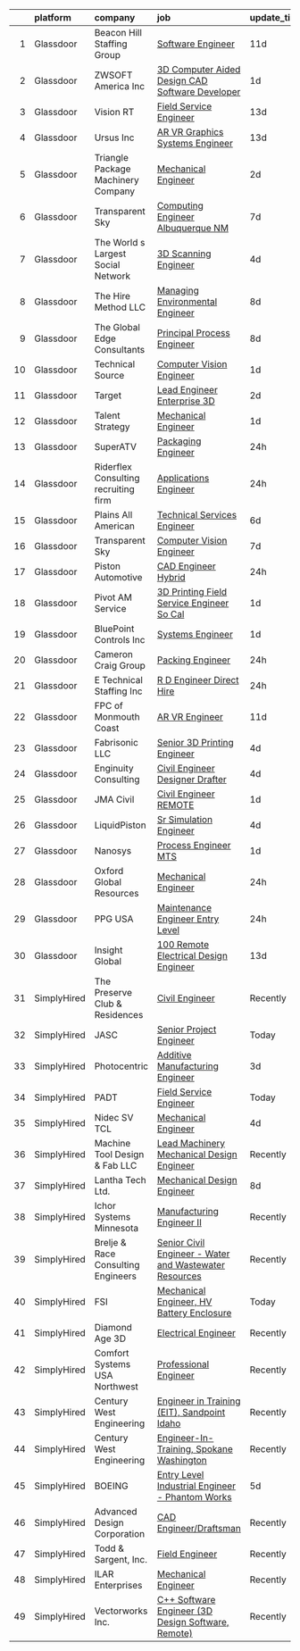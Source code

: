 

|    | platform    | company                               | job                                                                                                                                                                                                                                                                                                                                                                                                                                                                                                                                                                                                                                                                                                                                                                                                                                                                                                                                                                                                                                                                                                                                                                                                                                                                                                                                                                                                      | update_time   | location             |
|---:|:------------|:--------------------------------------|:---------------------------------------------------------------------------------------------------------------------------------------------------------------------------------------------------------------------------------------------------------------------------------------------------------------------------------------------------------------------------------------------------------------------------------------------------------------------------------------------------------------------------------------------------------------------------------------------------------------------------------------------------------------------------------------------------------------------------------------------------------------------------------------------------------------------------------------------------------------------------------------------------------------------------------------------------------------------------------------------------------------------------------------------------------------------------------------------------------------------------------------------------------------------------------------------------------------------------------------------------------------------------------------------------------------------------------------------------------------------------------------------------------|:--------------|:---------------------|
|  1 | Glassdoor   | Beacon Hill Staffing Group            | [Software Engineer](https://www.glassdoor.com/partner/jobListing.htm?pos=129&ao=1110586&s=58&guid=000001823e75560db8029350f01165be&src=GD_JOB_AD&t=SR&vt=w&ea=1&cs=1_9c25f091&cb=1658905253815&jobListingId=1008008936162&cpc=FB7E4A1762AE5BEC&jrtk=3-0-1g8v7alhskbks801-1g8v7ali9i6i2800-f0124955d19a41e1--6NYlbfkN0AEoGMyuqqa4fuJ8ioA0yHILhRJp52EdX7fBgN-aGi6iM2GDh1lJ9NOUQwg-HKPdM_n6ohZcjPO6ffBg4IAS1C13nZoEj4LkNIcYyw9Zmswz-EGQ5LZ0Gv1mV2y3l_vhGaXVJN2K2SfmB4E-r2emFofyMSM3d9B9-w1CvDIKPhDZJgLGhCOEWkAPiow8Jd2CqJuNzq-EPMNcBH9_3fZQAU14I3LTI0exNOll1KfXiLnYlGvaQ9MaRQ6oUj1wacHK6yWfW6v5VTnvZzWUlNVTdE3vaGgBY6f-VwyV8bGEII6yRW_MjZLtg_pyoWTyRTj_F_kFFRxFPkkHEJXldNuP6Gr3Dj_KSKI1nmf21RMilaHwhgQ9GzdCHO55GnrjpOJcPTX6N_70uMS9z5teBvz5i1DvhBTPWtM94nCuAVUSl_gTHZA3gZWZ8K3CDIYcFN4gZYMsjLIRAI4MljYlJtML_MEJOiqSPVwSmm5BcHe6J_ABkiNW2QDpec4VCWHOwpCzIKqcYar5TZJ9iv6Xr_K5B-Hc-UGwsqrK7fYh1mhY8CEzA%3D%3D)                                                                                                                                                                                                                                                                                                                                                                                                                                                                                                 | 11d           | Remote               |
|  2 | Glassdoor   | ZWSOFT America Inc                    | [3D Computer Aided Design  CAD  Software Developer](https://www.glassdoor.com/partner/jobListing.htm?pos=105&ao=1110586&s=58&guid=000001823e75560db8029350f01165be&src=GD_JOB_AD&t=SR&vt=w&ea=1&cs=1_88bbef22&cb=1658905253812&jobListingId=1008028413603&cpc=AB6E7ED505984E67&jrtk=3-0-1g8v7alhskbks801-1g8v7ali9i6i2800-7cfc9b44e995e1c8--6NYlbfkN0Al--CnnRAAemIt_jfh57jxz0oZUFSmuvBQtr16jS88RRLe8Ac7oVcsiyg-vicHt85WlGgMjQ3jT_JXQEFEJM2J6WbHKirNqK3Z481xKc2l-WsEBEiFHTKZzwi3TM2D5oDtmy1YCJtTLM5VPw8FD8ycXz93Nw6WVEOhwseukaqVqFM4pURWTwlnC0FcXcD6Ew8AJxKzYs3rw5E5sc0_nxo5Oub6Qfl1HDpSjymnt96RSWgJ_g869GfWBkCrKDPax6W4F27zsHxR8QVlyNc00QzIf1hMnUtqK5hcOi2ZM6KTJXlxjkhws8GQMENW6AmCVsBH66K6Euqt45iXRH7QgwcqcBEtcauq41lwXBdgstwu-Hb28W-JjJtiXDVXIYIndTe3oCZ0wcYgBEQaRw7xEnd7ikTbQAuT9nufZBnNyA_oLwyjPc5OnuW-Oh_9X2dA1M9yZAj_J4jw1NCthsT8e7ZoRgxZ6NGuwSgLrAta5c_VHyYlaKzyhLeDZgF01LEyS0mpERMjfg9UQx2hQap1vWJZEMOe20hwAvbpEsbY1O7gHg%3D%3D)                                                                                                                                                                                                                                                                                                                                                                                                                                                                 | 1d            | Melbourne, FL        |
|  3 | Glassdoor   | Vision RT                             | [Field Service Engineer](https://www.glassdoor.com/partner/jobListing.htm?pos=102&ao=1110586&s=58&guid=000001823e75560db8029350f01165be&src=GD_JOB_AD&t=SR&vt=w&cs=1_87ccf3c7&cb=1658905253811&jobListingId=1008003746930&cpc=B88C2F2AB74A8C5E&jrtk=3-0-1g8v7alhskbks801-1g8v7ali9i6i2800-c8beaa7e1de702bd--6NYlbfkN0CP0M_DCDo1e4zyVYbyVpCKmP6tRV2PgDXgcKBlMbG8p3lX-Z70WK0ZRNLfkRwoOa_eFBm2iDC7Qj5IDgtqx92cjmriNZ7UmJyWrPy6hT4oCy08NZlCr7Cu9eLJIFHpxCpBPLJFIMj93vZLYQAcOz2UKGUMY1XzvGt9oq_MZG7ZGm84zbyaqmwhN2ZoySpa4q7oyzlAze4-x6IzOnYcu1ECrQ9aNDXM5G6CiURklOsyKpT9oTkk-KdlQO2O_TvcVyZnfRaVXCoWoIFA7aFhb2kPeg0YQHwQoMJ1v3mnFvWEWiAuJqXg2K__o1RdId4r0f57JVIMMtTddpTB_2w0PvD1vXld42JmIfbkUbFFDbz4uXri4OibpzsIOaOSKZq23rkPbo1BCxC7e8-98oAP4wuRtZZY5d2azav_GJt18uUs7RPEZ50IjJZH162csqnM71TnTvCokR-2GQKV1XNDcrnppy1h3KJxqM1NGXR3ptO60dxq2baP98TmD76alQLNEw5p4WX824PXFrkLgx7EjBWNc3CvLae7PEyXyLKAyYBDqjWjg4Hi4Nn1C9dvD2Irmh4L3ylhxQeQ1JnkukO0WY6CpWomop26Hs4IRoR5tzIxgyHcV48tEGm7u4roloJNiDOtL6QMbhq924aFwSoFyJJk-QbXdTHzb6Bc2zAAGGLhpVFEmhBjnRXKLr_6sEZ7hXlOkYRGJP0IZ-1_4h9L_3NCQrQ3RweoInOaAEi-OFML1NvUwqQx6Ymvd5vN0Ec1-KYMNwLsGMnRqc-lU--nAT-Yoxn_ft7tOdI9sy9CSBJj2hoIHaM0cNTHzKI-Iam9I708eHAUQB7oDg%3D%3D)                                                                                                                                                                                                 | 13d           | Nashville, TN        |
|  4 | Glassdoor   | Ursus  Inc                            | [AR VR Graphics Systems Engineer](https://www.glassdoor.com/partner/jobListing.htm?pos=126&ao=1110586&s=58&guid=000001823e75560db8029350f01165be&src=GD_JOB_AD&t=SR&vt=w&ea=1&cs=1_885353b2&cb=1658905253815&jobListingId=1008003139377&cpc=75B6770C194DCF89&jrtk=3-0-1g8v7alhskbks801-1g8v7ali9i6i2800-f35dba65f3d4a830--6NYlbfkN0CT8vBT9H5mqECx2dfLV_FONLPDKpIRssxVwtj05Tmm4rA5I0VNOPdM1oYsK66ov5paF4rUg9LuezVT3e4m989lwNXODc8CX5_T0s4q3OtyroXLfXYQ7lDMPtZvDMVMzg0SLfdSWpKERq4VDlsconSthmn462K_jf2LUv4LbEpTD3lHPGmnyL4gA81iU_CoZwnUnRidbDeVYqhthNqBXdm8HkIUf2JcSsOlYdm6XfYlUbDe8dyGrusC5DrcuDI9Y-MdZau2isfj23CmzXXyznMNmKGNghOhFX2ERnjJi6ZFowC44VBjo77EDO4bs9_UmkoiHMPBI13ggDhceIB3zqp7YSUa9Fx1DvUUz_VcsntOTbVeh8UfCpT94s2K5gAIbGIzd_4ld5IF7azwFo06A6tKZGCA2f5yKGzCc3E9efqcLCwHLQqcGRRI_IK2XlogEP3z046RVT18bA9PfVriMMUkJe8iI9ECfQ9_4RlirIIuKBv1spm_bCOfAx3vMCZVaIINQkheltyu4QlrmkAl6EuQZIvFxO-dSfIKtp82-XuKlo7EUrjQxfaDqICCswUk4siRyWgo44ZVK_Zxj9y37ORZRH94K8uFiDgNdp1zadl2iP46eev0TJ9siLZiT83DLs-baZu9ckZWCpo4_3szkXVKjnR3RzLDQs_VyK7ZNRu8nYKfyy_dFJUlTkCoFviYxZHOQ1fb_thrJE0nIKU1OD0I-Aq9uWjVRasxPlUOFMor-MiUMCwb63wskOYkPxjK4srWiMmJD2vp4fL1HhEiCfcJjnR8A3Mp_Ano_oxsTLzsNMQesvjhhwbMaqQenGGwMVMMDrP4vHFmPrfXIdCQ632fvaWmU6JJJnwNlkEKeEyAn18ryeD6rIiBzff0B5yjHt6cVr9iWE8WJeOh2blctwn0vCyRQppP-PJbBpjyoEpPx-k9mcICnIEQIMxhE1f81JJVY8KARH8V7YyVQ40F3gsOnTRNDUAP8JSSfWafiRXj84TwLGCg70w-vDuTmSMY5t0%3D) | 13d           | Burlingame, CA       |
|  5 | Glassdoor   | Triangle Package Machinery Company    | [Mechanical Engineer](https://www.glassdoor.com/partner/jobListing.htm?pos=117&ao=1110586&s=58&guid=000001823e75560db8029350f01165be&src=GD_JOB_AD&t=SR&vt=w&ea=1&cs=1_deec025f&cb=1658905253814&jobListingId=1008025985666&cpc=3E251C7E648E8D76&jrtk=3-0-1g8v7alhskbks801-1g8v7ali9i6i2800-d81121092e559bb4--6NYlbfkN0CB1tmP7rfbaHtYFmPjg1Xv8BJr6DUbyz0HQmM4H563AlwRaaZ8jklwcdjNU6Zmnj5_O3AWYNoXIEA0-fOkT1R4M-lm-QGnoj8vC1uwENjjTtgcRsf1xn3Dj9sa1g6v3B6KO9xLM4qEsSorgBcdCBpSiW4yBRnuCYECHzkg6AS9ucUeheRRPbBacy8edJwCWXEg4qXrm7v-jvj4rCFQvwpd0qMEKJogJdtd0kwC6uO5dQGvCF049jyjuIUjLhD2dCQD_2jmVmB9u3wHtntB4s7Kk84Ti1qD4LpygKDIHZM2dRAufFmNtrz1RTdAzJZTgApCXaVKnLoc8-qTA5RvTuOzkApEY8iofRW0SUkyixKX-D0GbF7KH73_ixnmIhlHJt5IePXoruJjkByQEzfKHyf-rCGv4OkiN9y1lvXu01YJxUpAi_xascY7WlhGyvoBm2FqmCO8jWVzw6uPwNSvRvtT5skzPuEsKMcsnR-XfSUcHpG5u6ykQzxaVKEMyinoBNc%3D)                                                                                                                                                                                                                                                                                                                                                                                                                                                                                                                                             | 2d            | Chicago, IL          |
|  6 | Glassdoor   | Transparent Sky                       | [Computing Engineer   Albuquerque NM](https://www.glassdoor.com/partner/jobListing.htm?pos=101&ao=1110586&s=58&guid=000001823e75560db8029350f01165be&src=GD_JOB_AD&t=SR&vt=w&ea=1&cs=1_4d80f9e4&cb=1658905253812&jobListingId=1008015048303&cpc=8F9490FB7D27FD22&jrtk=3-0-1g8v7alhskbks801-1g8v7ali9i6i2800-527aba170354194c--6NYlbfkN0DAwgduWqBP7ymGN-lTADpinz2i-23XbRAyg5ywqS-MDfYRIU0B2snN7-Gbrq2bbKXPeYscNOediQJxIrrKsXyAK3kLd2jdt048bQALXiUXUwImFaBM-DOdcO2xYP0TOisoCu3LDOSAtQNZ5w5kvI3sz-Z9DQQPLSSPILCKKYzp7Z8IR37CeATlxZZRWqxxRs9vSHMkesxK2SDdqGeQX8oThVehLJZ2hIwmZLPcx4rT6m_Ig9h-xY1IrSiGzG08U3FW1uIN5vRQ7K92Loa3Ob-Isza54i89wOwZHa-p-YGqgrRXeyCAHnl6EAqRkcTIT76dLNHPmEhqPME5Xn4GMufwneTLv_JiyU6g9LMXCrz0lFbnx1VmT7-nggASYr_EVxOYdP_xHeVG_S2cyW949sLrtlAjG40hNNdScKAQJuULAhEcu3JEsojJaOT8Jbs33UiZq8L1_jby5cBHu6Yw_QXTnMM7Zoplz5zxOaGyAG_QfjISk70x7WI6ed1sbX8ssal5BgInr-GDiPNQIVOJiLGp)                                                                                                                                                                                                                                                                                                                                                                                                                                                                                                           | 7d            | Albuquerque, NM      |
|  7 | Glassdoor   | The World s Largest Social Network    | [3D Scanning Engineer](https://www.glassdoor.com/partner/jobListing.htm?pos=106&ao=1110586&s=58&guid=000001823e75560db8029350f01165be&src=GD_JOB_AD&t=SR&vt=w&ea=1&cs=1_d1e86e5d&cb=1658905253812&jobListingId=1008023065822&cpc=2F9DD8B511C89582&jrtk=3-0-1g8v7alhskbks801-1g8v7ali9i6i2800-6cc435a87c3c0daa--6NYlbfkN0DSgjPPcnEdvoK3uuxfISLALE6pB1FR7YSHOr_tSg5_QCn410VK5Ds4bQGcKtrI54-q8qVHujwhabOBMEwColblpMh60w1VfBCAce9Kr7eBQmkpmn9ksFk8463gmd_nmXw6lC45-sRD_aQlpglFWkf6yPchBxtg6qW3R5odXHDvquYim2hDaLn7wH4loa5jvp6F02NBK-Y6dCTlV47XG8tkOUAfk32biJFmost5LCgN9tgK6Ko00Awq6vTjv_t4-D7hbNjPkCNoAi9ccqKGE9rnJumXQ9Q01YWMEo9beYwSXPtFL2qeX3KiCfvq9zGN5Ia1-ywJ6L2rN-04z9CA_4Xw6jti9eiakWBz7nxzkI2C_O_P-XclPm-l73iu0zAzM7QtO2PZll2gSZNVWNJdevGdaLLPpLm5rxkA_xAH_OgXDqjS3N7lAVxqqdnf3BeGnNr13WfPD3y4Xzn4hrUp5hPOAbDZO5CgrVSBtLY869PknYSQpbyLtmlAKF9E-NyqY5aebcwk77jQmUzD09D-Bw0Bc0qzAtVjQgriOzTCFwJOzbUq7AqvJfHPdhL5Zu5TfePPRqQq7UTx4ckY17D50oCL)                                                                                                                                                                                                                                                                                                                                                                                                                                                          | 4d            | Redmond, WA          |
|  8 | Glassdoor   | The Hire Method LLC                   | [Managing Environmental Engineer](https://www.glassdoor.com/partner/jobListing.htm?pos=115&ao=1110586&s=58&guid=000001823e75560db8029350f01165be&src=GD_JOB_AD&t=SR&vt=w&ea=1&cs=1_79f018bc&cb=1658905253814&jobListingId=1008012522413&cpc=1120CD366D53BFD9&jrtk=3-0-1g8v7alhskbks801-1g8v7ali9i6i2800-a93b5832c757375a--6NYlbfkN0Bddd_SqS5Pg5Qri5qXSFfr3zCqOgyPY2y-MsCyK8bGp0KpQPgEHn7MGp3gGWTw_MIPKM2sfng8bNU4Rc7qJokWGY7P0kDrbq-z1Y_IuFob4ktbdy6nrabKygUPaVBW_xM4xWICyV_rpzk2c9TK09Xc2H28A0H0TfOmX30UuPqmcEDNcXavP-ZuvEqhL25iBOXUPOtY_v21kCKLuR76dBTR-KugVhJEhWMh-jfcuwA0gxOvlzKrK1AG4ZVseNk_cUc3R6U4Xnd8PIQ5acjiQ9KbxQKDmJbXngAjtGaUdyD0Xkp8MThLDNXYNdK3XBvTNnwM4my61cEWBxfAU-Gbgj_kFEoDN_zIHDcHBUXCLNEvGezDEgg8l8OViXa9B4sUYrM2qo_uzoRXNiZi7Ck-jSpTJC7RJYsyLj8eSz_x0XVVPjjl2XCOAGPtbwX4u4V7KNXGdgOwRtj9oWWIMrEpDwjUwAzkyh_5YN-XYiwYv23xLIDl20PQlxu-IDUucCVn-p9KUR6B8HBbcJL0VsQULg_6)                                                                                                                                                                                                                                                                                                                                                                                                                                                                                                               | 8d            | Remote               |
|  9 | Glassdoor   | The Global Edge Consultants           | [Principal Process Engineer](https://www.glassdoor.com/partner/jobListing.htm?pos=121&ao=1110586&s=58&guid=000001823e75560db8029350f01165be&src=GD_JOB_AD&t=SR&vt=w&ea=1&cs=1_12d2d56d&cb=1658905253815&jobListingId=1008013554561&cpc=C4A69CCDBB3B9599&jrtk=3-0-1g8v7alhskbks801-1g8v7ali9i6i2800-d3e35a277d651b10--6NYlbfkN0A4Pd9G7Psxse2LYHgJRkYguHzML5L6KVZLzJM3sNXICnMc3eh3dt3QEYOmT_Cvlg4SeQxST5u2zlNt7QZUOEe_SmUPEviRVhVrmBiQtuRxWTRgO6m5UP_8DG1H5dnTiUAbOBWQim822mR2sjXOAn52ar2K0O5rFk9U-OGeOb8OWDN_z6eDA0Fz2B7GSTltv8xBWGfdelZpl7Td3lCNIbFb_gdb7p7y38LuQPdfb5OWDjCHHmJpCpSEMoDbrdkGdbJWABlMecdKxDfqxM6UPfrM11A1TTXp4IZzQhEyY2vBjSYkw7XNInrXPVz2m5iN9mcafGB4m2G6ijI-9AsqOejk3GH02dn1WUTtpd6XhUhd8WiHOqOJkHejrzRIKHsT_9Be-O5KuO5-6dRH40L4epWp5y79nFrAxqHlfi2_6uQbILn1vGk74LIGN9cYYaVhRyAjE4TomiT6Ql1Ab9HfR1-R-8S2FYT3-Bd9Fmas-9t-OgDK7ugxF2-G-LvuhOxv6pGtkPh3lBeFmQ%3D%3D)                                                                                                                                                                                                                                                                                                                                                                                                                                                                                                                        | 8d            | Houston, TX          |
| 10 | Glassdoor   | Technical Source                      | [Computer Vision Engineer](https://www.glassdoor.com/partner/jobListing.htm?pos=125&ao=1110586&s=58&guid=000001823e75560db8029350f01165be&src=GD_JOB_AD&t=SR&vt=w&ea=1&cs=1_1b6196ae&cb=1658905253815&jobListingId=1008028179967&cpc=ACAF1607C5C1E404&jrtk=3-0-1g8v7alhskbks801-1g8v7ali9i6i2800-5795aaa63e0fb654--6NYlbfkN0BVHAVbyk02xtdsekdlTrE-4sTi7dv4b3jkPrZBtDRpMmX6F-ebl-7PLX6xGoiR0jieQ9L9CW5t3VeTH_kLpE-CZcNaaa4ukcqKhA2FuXlSvOd2FubyN5FrMk-z72kkkdAN880gC8CSAOlAIn-psj08oQrg_VqtiIm-HGPM2ahfaM4tqa84PCNrAYg_bEeTtUaMmZaD24yAz7xrjOi4goKRcWlW5riYIUROB41Q2nvtwv9EqlOo9sNvtmG4spnEK_yBAWvTGXPW-xx_vYsNiN6xJMS03Xt3uht4oTVlS77kyYTameR-PMnoyUyhNndDy4lR5ZXcRJwJmgjYSF9M_0-RY9740lKTYkT61ARaix3yVWh6ZeDgzdMVt6GCo_VvKQ6DDYIk5vfQDnXFEzFrMhmSYHiPIfxjb_Ld0Amj6ud5wZeVb2K-3d2Bul0taV-yf-BWJAvlre6nhUK3hCY0_z9oYvH83GefVi7WKMihIjjeSsFdccaH-JyskhpJCpTe3a5MJceMGQ86_VXQsjuKKFUM)                                                                                                                                                                                                                                                                                                                                                                                                                                                                                                                      | 1d            | Raleigh, NC          |
| 11 | Glassdoor   | Target                                | [Lead Engineer   Enterprise 3D](https://www.glassdoor.com/partner/jobListing.htm?pos=114&ao=1110586&s=58&guid=000001823e75560db8029350f01165be&src=GD_JOB_AD&t=SR&vt=w&cs=1_28ef925f&cb=1658905253813&jobListingId=1008026009556&cpc=CBEBA1A9D941894A&jrtk=3-0-1g8v7alhskbks801-1g8v7ali9i6i2800-1a15f2716e5c6ce6--6NYlbfkN0AgONBeCfCTVljpwzR96jFX3mtyFC--n153CYnqiKkqIbEzGownH_L0_wgVvmdp1a07_EQjZPNWSZBM2Yao4r8GSV8DtsYBz-9fGH44po8w9bFEr7rg-ZPeesgHFaqgTSViw_IvcaQ_5JqVk3weYbio3naZRMBfnXfmvz2FlaeVVSNBC1rOVei0kMtgzzk-nIZqOCTiRxLWGG8T8DHu3mjWg-KxHHUKFHOGJj9_FI1QU2zZxyBWD6v9IyF0aSIS_ZJbqb0U2wWOlyJLsslcNH3tSFVi2PDMiwrwP7NcY9RFTDY3D8llfunE23NiGpL3gNA4itFix-t3RxExtHaDIBhkLDtpmofxmnyiBKelcoDxBrD2QOdQE4rYlyl2FENC7szkc-ItLAGzJih0eeBN9HIp_5CMM_YP4oSHqS6VjYKIfGGBhQKLicli)                                                                                                                                                                                                                                                                                                                                                                                                                                                                                                                                                                                                                      | 2d            | Brooklyn Park, MN    |
| 12 | Glassdoor   | Talent Strategy                       | [Mechanical Engineer](https://www.glassdoor.com/partner/jobListing.htm?pos=119&ao=1110586&s=58&guid=000001823e75560db8029350f01165be&src=GD_JOB_AD&t=SR&vt=w&ea=1&cs=1_76431054&cb=1658905253814&jobListingId=1008028409976&cpc=0C139D4CAD5A6DB2&jrtk=3-0-1g8v7alhskbks801-1g8v7ali9i6i2800-931efef301620746--6NYlbfkN0BCOpYIKuumQ_Uy_OYh0Ev10okaePikfGeAKZFFiMuRZHCL7K2ltfYdKLVzUjmbHadi1LesVhfSunk6A4E_YsP_iyx_kPSDR68t3vI-tkYvCEnqNtKxbmLoiAfnwLGZw-V7KgHEjKKEAlbHB6bEo-DUyg5SCCcRToV_z7O0dln7Gi12brjVtqvPNvHeMbhRhBZHgY4ZyVD2WOwfhONFH3U_4HM5nB18ZNE8soTdZimnB3-85VR2KnMM__gAAbiVXkRHEzoE0V_vfr3a_MJ-UPTHUmkjcHJ56C5Lvp-mgqxbmP73A_vd_TUdPXI0aBB3-0_syr_gtcGLSKjMS0K4UZQBI5dijjfrmHxo6BZpPK7zSJJ9mX7lD6FGJAlavlWZvdGcsWh8Ci1jqNGup7gfTor4OiTWg_VjXYfdue6eAB6ZsYGS9GUZbhWx37vG1DhB0fpJVQVPAan77de471pms3aEURrEvhB1l0FKpkZoaBl6C02-60ChK73_cALSSkMc0ZWITNFHbGS-mB3xzUjnPk2J2JlJijLVC1wLhYKqUAULtw%3D%3D)                                                                                                                                                                                                                                                                                                                                                                                                                                                                                               | 1d            | Holland, MI          |
| 13 | Glassdoor   | SuperATV                              | [Packaging Engineer](https://www.glassdoor.com/partner/jobListing.htm?pos=111&ao=1110586&s=58&guid=000001823e75560db8029350f01165be&src=GD_JOB_AD&t=SR&vt=w&ea=1&cs=1_2add4672&cb=1658905253813&jobListingId=1008031050391&cpc=4D489A1B82E31BBF&jrtk=3-0-1g8v7alhskbks801-1g8v7ali9i6i2800-ab816b597b950070--6NYlbfkN0ARO1kyRplNheCLuGMn3cqXAPmsNZoOrBN4ebcsAGjNuP7VmkeyN6EZBUEoLz623gDDIWZNE6VR80IYviXB3zSsfJNq-0rkDDUpTSDeOdQ7fEKNgYiq1uGPJI-I2RQ-HDbwq7icsO31myx2guxcUkg7MfzRK47hly_W6X2yuPNntD4CjvlZQtURvmesxiljFlxTdI5FSIhMZA6zt4BtvZFyY_Jhv8e6nvxGKNscQYw5MbqzFe7dJdyoQaM_22vf5f1F9ajuIadDspg2w-kDQdHdkA4MeMITGuc-soVPAjskASxexn9uyb4Tv4ByzQjFeVeGmZrq3oZXtbJesV_mr5k6mgEf8YH0YCG-ZjecMZXRMnob6HTTHKXKZIBgXEOSB_ZNUf002bgWePyrPG1u_GYteqf2UebAmAbeS3dyGL-lHz999gKSVWGpg1j_r1_niP5l5QsUDHCauwxiOpxP515hfZFJGkaL_I63XQ5BglKSoLAvb9hzk3qQZUDAF55bkMQ8TBYNufd44A%3D%3D)                                                                                                                                                                                                                                                                                                                                                                                                                                                                                                                                | 24h           | Madison, IN          |
| 14 | Glassdoor   | Riderflex Consulting  recruiting firm | [Applications Engineer](https://www.glassdoor.com/partner/jobListing.htm?pos=127&ao=1110586&s=58&guid=000001823e75560db8029350f01165be&src=GD_JOB_AD&t=SR&vt=w&ea=1&cs=1_01cbb491&cb=1658905253815&jobListingId=1008031081081&cpc=C3517E2410EFB392&jrtk=3-0-1g8v7alhskbks801-1g8v7ali9i6i2800-64c3baa591aadd51--6NYlbfkN0As4jd5aSKiW_uIisjgg29AJq4kDcBvocvbMwgV2qt84RZnmGr_1l1iBSOC78XtD-jZOF-ZrZK13BbG05BGIClu66a1TKL0kTNk9mNFVfU3tnG5VwyoEzpT2UBqqziuE-yhoe-MmW7hsROI_O2jeHEAmi5ljhGv2HYjGmYxd1960_gndT9arkGs9wxXUvRJfdadk0k-qQHpHoRpGhrcNFUFrhPnRoagTagus5BmpffPAt1NZ9EA0-HUrZYHYM68noOtlsa7AESD1eJ268OjPZTfVvI7Rzzg6r3npfaTVKAiCUDfrm2Tarkcr4D5AoDmlj4ZMZe-_A6Lymae-RtSYnfGMHtU6kyB6355-ukTLpzDCIlaEwdnPj9bnQnKaICNv5_mvsdNlk5a1W-JWyPyoJUkVBnamFN6rssavaQxe35_K5OeX0XNMb7c7_GnLadX9iqccH9DMqOXRk-x6cEfu0_PUqtCAau-pXxTo_2vrCETqPG-dMUjRx7U2J9ieikjaEpT0JjXElFjUt0kc00xr_Ap)                                                                                                                                                                                                                                                                                                                                                                                                                                                                                                                         | 24h           | Englewood, CO        |
| 15 | Glassdoor   | Plains All American                   | [Technical Services Engineer](https://www.glassdoor.com/partner/jobListing.htm?pos=112&ao=1110586&s=58&guid=000001823e75560db8029350f01165be&src=GD_JOB_AD&t=SR&vt=w&cs=1_7c22a4e6&cb=1658905253813&jobListingId=1008017548350&cpc=ABD31432EBADCA3A&jrtk=3-0-1g8v7alhskbks801-1g8v7ali9i6i2800-f4d66151e96efe29--6NYlbfkN0B-DzALdAL6biJ0QlkOWtNAtqIVe3-oqh0kmTRTbACHZGLiQkJrOHnsqaOIKsC02EbRbnP-7-qDNq1HV01Og_o37dTCbVBm4AiooZ8GRHCc4prOLNpV_F_U623f47peST_AslR1262U7JuKn1zFEnqvQjoliT_1y0rwRdm2p7lyL4rO1SSf8aKQrDGD8JbFgUmChy3dIhbgtUsgMz8VQhnD9l3tXIk_LHqizSRv-IZqDrjJ185jmwNUPfcSKh-CYdTIw2MDONJ7by8LjoC12zhO3E85PnUFaPRRc-Sl7TM3HEToh00PHy8gnccqre800vq6jQXWQ-Ss0wIE2pcoVD3hgze1PA3rlixUWdwGNj2R0wq2OQ5l-4YVVU1GZVW-9Dsw3UYC8cTwuavYzz5oN9AErIyZtaA-UCgI7W7p2tRDtK_6YuGzM118Adw_InVPFQeyueog7pQiTHkkdLYPhjbZ9PXsQUmiHnSCDITaLqqHgreXWLovf9fw5sq3GV3dOIfYGDIyTJnucCKzSr94WjcBaJyRQrwWfE8KuV6ngTNVWNSvWUhp4xRu4CqjII3anB4G_tOU4BoSjIgBOG2ukWZkB68KsemJbBc%3D)                                                                                                                                                                                                                                                                                                                                                                                                                                          | 6d            | Houston, TX          |
| 16 | Glassdoor   | Transparent Sky                       | [Computer Vision Engineer](https://www.glassdoor.com/partner/jobListing.htm?pos=113&ao=1110586&s=58&guid=000001823e75560db8029350f01165be&src=GD_JOB_AD&t=SR&vt=w&ea=1&cs=1_f70ad3b2&cb=1658905253813&jobListingId=1008014503690&cpc=44CD5376B8534B8F&jrtk=3-0-1g8v7alhskbks801-1g8v7ali9i6i2800-a7708b093ce357b8--6NYlbfkN0DAwgduWqBP7ymGN-lTADpinz2i-23XbRAyg5ywqS-MDfYRIU0B2snNlMTm7Mvj1VS2oNICVM18BAhIzGhyy0B9acOPktg1RkCWI4EPtSxnSp7D_NKkgNqLa_jPivaLafOGr3giEN4-v3wLooakYB-72W_72ed-4LY3vh5-D_GWcWl5rCesOrzrZRiE4d7XXOa_Nw3lsG3pKPlIkITDmQqhmcvG4e51n1oA4aUvzH24qWTZSDAPRdp_AolNjI9uGgvpz5G5E88Gy9wTprinjwhS5VZHttmOm-TPZzUEjsWCOG6_sWjzGUPmGB_UVA1t4s9QT1Zu0k2v2Iansb-uAOb8OEhppgQeKSY8UgbLMWKrqj7-R9C7pzcIG2ryJuAh7gEoo1qRKbl7by2SgC5qHqabIpJukxeVAryPHDdpAArjHQyDfFGdjfLZUQSAyg5BVhHVblWUgsGPX37EgX-97f2dJl7AAmNxp-RreQZgTeS5XapCtciKmrVA1dJQ96NRKjE%3D)                                                                                                                                                                                                                                                                                                                                                                                                                                                                                                                                        | 7d            | Albuquerque, NM      |
| 17 | Glassdoor   | Piston Automotive                     | [CAD Engineer  Hybrid ](https://www.glassdoor.com/partner/jobListing.htm?pos=122&ao=1110586&s=58&guid=000001823e75560db8029350f01165be&src=GD_JOB_AD&t=SR&vt=w&ea=1&cs=1_d13e7b14&cb=1658905253815&jobListingId=1008030535710&cpc=FB7E4A1762AE5BEC&jrtk=3-0-1g8v7alhskbks801-1g8v7ali9i6i2800-b96b4d46ba3047b5--6NYlbfkN0DgXeEHN233GNT0Dij3mg2HkX33ZLwe2tkzacmQwDdmZ0ZOFbVCqB8sLVfNCmnppDWLMg2VpG3G_qmFfCvjJ5gbSjXJAIQbTBb6xJ7o11QojOeTy2xZYw4OEB1lCQgxhTOQPPO90nV4vZamNZAOXdDngs_00BMDyfO-Uj_vdlIR7UcFTFXhszd4bf5Pgtrv3EA5k5qOWzLANOLflO2bue4kNU-3Tp59ReFqAb8kPpkdE1sDDtQi12PuLvbGSXUaYBERFMePGnDe8mjg6p0bKKWTe5jycqRZYYeqHwlCgDpIJYugSmKSx38ZnpGwx1QL63ikNT4Rtcd7T12xIy8WpAv8gBKzN1vhHDHyGXVVNMKKr7RC6geeQZ2WVpolaGeduMGUe70yynZavvzlJJFJekksydJMJ_PFhpM919AFkIlJnE_H_nkWxblHz5HnGPmaPffLSCL1h35O0OZIWJRzkzFCEXrq8iUXq6--6b8Nn3Eu8pKyqa45Kp8mdm4SGjdcw_oQnSn5nJMgmQ%3D%3D)                                                                                                                                                                                                                                                                                                                                                                                                                                                                                                                             | 24h           | Redford, MI          |
| 18 | Glassdoor   | Pivot AM Service                      | [3D Printing Field Service Engineer   So Cal](https://www.glassdoor.com/partner/jobListing.htm?pos=103&ao=1110586&s=58&guid=000001823e75560db8029350f01165be&src=GD_JOB_AD&t=SR&vt=w&ea=1&cs=1_052e9ee8&cb=1658905253812&jobListingId=1008028211108&cpc=CAF32EB92433BC76&jrtk=3-0-1g8v7alhskbks801-1g8v7ali9i6i2800-d56e19ebf4c2b80f--6NYlbfkN0CbX9TDMZUUYUADwaBp8_hVx-p1QOZgnaSDYdV2Hdg3hY3eGVBGJZy7o9qRa1EpFzqspJ2n1WVgzAYJyctEqTfv9C4rL6ggNyCrst5sCpwQQsQa89rZGukuYe4HlIM7j-fCrY2_LgGLKRZADKihUeHHBQ57eR-9eaBZK-eik2bBB6bchrqW9XhBfB7c77g2R0Zy8xeVVYa-_vV8MNjcA-wAI-bZWW9-bDIf8KMKev0wRQW3OVKadZ7KXHKVsbl4VQcXPRmeEpA4WkrHY0CsQAzZS0aFov67oQW2U5ZY-UC4OqxDp-4PxhjOCCHdNznjX45lY2L5OYfzhFmKw2nJcZ9TsCCLqZmA_oF9eqII4mlNy-U2VKlEAvTh6Qh_Nd9LOTbOYahpdHQ8THK2w5FWQKzJTXo6_sMRN-EWw4AAXPjSijJYyrjkThv3wgRPvpnSnWg9dBciK2qyuNR7WcwxLBzF1wg8k8xwVYBvMGvXjDQLm8EaNe58JbExBGhr9czhurtAfw_1owjRcoIRg10lWdfPJwJozDVUIXE%3D)                                                                                                                                                                                                                                                                                                                                                                                                                                                                                     | 1d            | California           |
| 19 | Glassdoor   | BluePoint Controls  Inc               | [Systems Engineer](https://www.glassdoor.com/partner/jobListing.htm?pos=118&ao=1110586&s=58&guid=000001823e75560db8029350f01165be&src=GD_JOB_AD&t=SR&vt=w&ea=1&cs=1_c1786ce9&cb=1658905253814&jobListingId=1008028478837&cpc=ACAF1607C5C1E404&jrtk=3-0-1g8v7alhskbks801-1g8v7ali9i6i2800-c5824dcbe47f10f1--6NYlbfkN0CPEiJEzZq4I_K6S6Q9VC1QMfIsI0INZ1UYi7vjgDL48f87QLouAYwoyI4_Z3c573O5ictiIbwyA1WtKJAPqFIb8bwfGcv7bMG0WPJJpMPLM0l3y0fw59eSSh6Rv3PZ5bFA1_NIRFWFt0Vas1NiEOamZCaYEzOmD3YajW2dZLTjCwCIDUXKwg2TOtnMf1quL4-O651Jbycx-FNmW4aXdy3bMNd0QfPSYBBJDw0hU34X_ZzJN_8yXPeaY5ZbzgSmJdoHNNabdtaWXbYjY-sPm2oNga3kQIHFqzA31P5_RNZErgXCV1FYOGeYunmr7XLrRCtW61PrDdaQTswpNUNyPxZvhZmX-3SW8-bTwST44r-6eJrnPTPcSsjvBu9acICdDjnfc3HWnWCow3VTXEgUJ5uM-UL7THRvXIA3Kq5aRg8FDYSUW0w8i2-2wRV3ECVQYmeEGj1MvGnQ7LRG_u8nMBuM1clENDYN8gfUUpSFAU6kC2zFwJqOMZPl1oHX_wJ3Ejo%3D)                                                                                                                                                                                                                                                                                                                                                                                                                                                                                                                                                | 1d            | Milpitas, CA         |
| 20 | Glassdoor   | Cameron Craig Group                   | [Packing Engineer](https://www.glassdoor.com/partner/jobListing.htm?pos=123&ao=1110586&s=58&guid=000001823e75560db8029350f01165be&src=GD_JOB_AD&t=SR&vt=w&ea=1&cs=1_3e3289eb&cb=1658905253815&jobListingId=1008031044122&cpc=F45C15D234B746DE&jrtk=3-0-1g8v7alhskbks801-1g8v7ali9i6i2800-aae03edd61e74ef1--6NYlbfkN0D31mAWqjwMh7zZ7oBzwoBGl_n69rjSQwHlzZ3dzHInTFkiJ4hOn8BCcEulGHuVLXQ1I0gFp9XObKNGM03pUH0EcJU5i7y0C-Db6Lj3jB_g22FcSbgSo2D2krcUO2cjaiQ-8cXzZboDFuvXXy6FkvIzGBWIVJUIrVvf8-qkDLTFsIHEZkBLBS600fNsb4B-w8mElz_xknl-uwkREYKI83PJdj2FEawitp0LaEOhb3gGxQgcAAzbXeN65MgvtC9DyLnFhBScsa23CQeyaDi-spnlwc_a_zWhFHyuV4cvXLSzwmMUsD-RSfjCRgReZ0iA6pwstSev-Mkh1YChY3OPDU0oFayRhHB24hi9heVG8SjBev7K5dhEbBTcQGIR00TP9GtM5Mi0w6DzhENY26UZ1M9r6kfO8mn-hXTh2-NdK2L9WCwBF8HLhOdi7kSyY_x_N8FFjA3oeemp_ssFFMewzsF1pobBuuNgxLyg-EFj16X7v9qxy9yI6L94ja8BTNyTLiRazE0KEmsH0lBk20ny0hYTQduJjrkN1iquVC9lsONxruBrLkWDMLGQ1J4JgJw7THL5x7Ix0ftFuEBCH3HrJKfubpMOu1JLM9Q%3D)                                                                                                                                                                                                                                                                                                                                                                                                                                                | 24h           | Hickory, NC          |
| 21 | Glassdoor   | E Technical Staffing Inc              | [R D Engineer   Direct Hire](https://www.glassdoor.com/partner/jobListing.htm?pos=130&ao=1110586&s=58&guid=000001823e75560db8029350f01165be&src=GD_JOB_AD&t=SR&vt=w&ea=1&cs=1_818176bd&cb=1658905253815&jobListingId=1008030355244&cpc=AC285F3A3ECA6BB0&jrtk=3-0-1g8v7alhskbks801-1g8v7ali9i6i2800-ff194da6d819a146--6NYlbfkN0BzewWZAvHrP33pFa8rqSYdBADwU_6W433UX-ZzU7DkomS7OpghFS-EYy12EFEyES6ObLwUvIpKGOy-gzi9nTAg_xiD4Ohv73nGS0E9XJYo575n5B8pB5cLY3JXGCoU5gaYu0lypGKgdC3zipxeCrQTfyXbFjXYHUxmmVzb75r5pbTohp6sZJ8n0_UVcZzU-T0GkCwMVpvvEeAd0FHd44_ubF3basziQKjyz0ECrgXTATqJ_NcYgVm86uecN8oowTWhtEacfW3dBIRH0Kmh02CGYJAHonc2acCPmgQAZ_XDr5XywhrfyrqlxbDK8mbRbGGSJ5T9dnk60Cnw3HZ6CZJ67YehgPRNrB_KfpyoS-j8fekcFLwD0bu02f2BxgT8sP94XCD-GwJJQV7KPds8Tdkz_WlYuhRxLdaL2_Ka_AW7cjX8q5velaAa21NjCL9WTaK8wpepiMrNM0Q6fumnsyBfC8vvTWRj7KvC-5MJEqhtenT_TvV6D1Y1QTE62ydMlqM_fzvtefz5wNgiCFaJIFqU)                                                                                                                                                                                                                                                                                                                                                                                                                                                                                                                    | 24h           | Saint Paul, MN       |
| 22 | Glassdoor   | FPC of Monmouth Coast                 | [AR VR Engineer](https://www.glassdoor.com/partner/jobListing.htm?pos=124&ao=1110586&s=58&guid=000001823e75560db8029350f01165be&src=GD_JOB_AD&t=SR&vt=w&ea=1&cs=1_51cddad5&cb=1658905253815&jobListingId=1008008395089&cpc=AF02A54CD0F60729&jrtk=3-0-1g8v7alhskbks801-1g8v7ali9i6i2800-6ea360dff88ed17d--6NYlbfkN0CLv2CBgusphKIwL-jyz1jWirmJ0svNnTxHpeNhNaNJDD3B_l9KdkoZlyygzogx0NUkkQBJEELeXyE3aqUkDRqupv7WzzVk10YumWlohhatGi-Z14Ozi3HdFgiZLW4ahInlZBVGSH8DCv0MIbIoKUvFqKzXab9I-mAtpaYOVNOkK56mikoJBO4JMNqHoTWJau0tNjjaxFzhGeaHnyeESZ3SBXsEyTainQeO0wqT0qm9dTZ4TDAhe5aVDoAp-3NqFMIWLgYlzb4jbHz21djcOu6DJL0FgSqB8zvdVKsDyZnHYuw-8KJU8zgfVaTlfzkUZSB6mcu80qRBkQAkaNh_LYeosKnJQTAmBqxguUctJitFK9zgNTreB_jA3CYk6cNlfeGdrJNYhyX6zXb996i-X2kiFk9omkPzdMDZE2BCPn2WpwtcvW-VYnkxpq_c9NyA9wHNeg-pTig0I65EY-wJ9tmbdk3zAr94zto2SPr7rMKY5n_qoLtd_Ap-YaxxVN_8hTI%3D)                                                                                                                                                                                                                                                                                                                                                                                                                                                                                                                                                  | 11d           | Remote               |
| 23 | Glassdoor   | Fabrisonic LLC                        | [Senior 3D Printing Engineer](https://www.glassdoor.com/partner/jobListing.htm?pos=110&ao=1110586&s=58&guid=000001823e75560db8029350f01165be&src=GD_JOB_AD&t=SR&vt=w&ea=1&cs=1_63fcd6f3&cb=1658905253813&jobListingId=1008022662672&cpc=3164FDD6030E246B&jrtk=3-0-1g8v7alhskbks801-1g8v7ali9i6i2800-88771b07942a25e1--6NYlbfkN0DZ9YwqP4WlhwPKoYdnqHABO-Rv3KVLrhy2v2rpS-pf9GyxYO1xMQLKobD9bX5_26Ku2unBc0MKjdaTGJnaNp5H5i52tBa4vyczLA-ufkwAP4YmgGFBwCYh-ZTQF_rDtq3sHWnLjEYymurZBT1VNkJBuUGagRbsdE9WEyYAYSaLzyUe2h035VO-ftKfWtdN8X6R1JXrcHahCUJ4Dx2qXciws0ritnVeyo38hEKE26jfPcBQQ9Nsx25qG10nWpkFCC8C2xVpjI-a_FsHHe0Pqy21HQyfojizAfNO-61nJsWOBAT9WusllkK7eaT8VNnlH9IZl62Y_835IfDiIyI3Qo6LVnWhdsTCJhtLYvyOVqbS4UGhTq9iOtPKX2k6AKz5BjsM22WdmHFqklvFv94Nc8xpVEQ3QyCqvHo6c8aKfGTT980m1RUUPx2bXm1-aTwCgxfAw5QAE0qqnvt-gi5KAX4JvdlhZ36zyLcTUrTha4KrhO4-AAM83Nx1ARbYM-Otiwfl94fAlCLSog%3D%3D)                                                                                                                                                                                                                                                                                                                                                                                                                                                                                                                       | 4d            | Columbus, OH         |
| 24 | Glassdoor   | Enginuity Consulting                  | [Civil Engineer Designer Drafter](https://www.glassdoor.com/partner/jobListing.htm?pos=116&ao=1110586&s=58&guid=000001823e75560db8029350f01165be&src=GD_JOB_AD&t=SR&vt=w&ea=1&cs=1_ba149cf5&cb=1658905253814&jobListingId=1008024121006&cpc=F4EED0218A761C36&jrtk=3-0-1g8v7alhskbks801-1g8v7ali9i6i2800-f5c6674cf7b6414c--6NYlbfkN0BCbI4DHlPVlk_8YBRUSGLzfXU12O29OxorMbzed5DeC42uaniPFegsqVjlavoo3E6UIcYdj_ObPlbPra716x7y8EjdOfI3eRM17vHFsswsYc_uOvbBNBewe6SxHALMO4xA-KseHyv_5ZuBsBSeJp8CeItId8teG--2YaRVZiSFu10vOISOWRuEORw9rNtvv9ZKESAg_D47lkonl4ZGjbdlAYQrOO-ZwVaONT6tS9BEs5Nq7Xct_xN67GjcWeH2DGbjEYXilVxhLlWBv9lvOfoe9hPIZ5YOvavPvF9y2ffkaUaiyBodMxVayoTR0OMLbHSstIhW7Nrp4Lekkls8roQGQIT3eWWIsKTW8SAe0yb7Lpbd1ayfzVBasGjsmadf5lXE_fEZ-1kND0qtk2TuHX_gHGt9Mm5da8uys9v3pRHmL_38AbTZFgcrtD8bauqoBk0HLh9GksWLImH6dD77SAXjrvf7h589uYfoU3IdocLZ_3QRh0s9Cgm3ijzb2gG2KC9RNTlTYiR9TA%3D%3D)                                                                                                                                                                                                                                                                                                                                                                                                                                                                                                                   | 4d            | Remote               |
| 25 | Glassdoor   | JMA Civil                             | [Civil Engineer  REMOTE ](https://www.glassdoor.com/partner/jobListing.htm?pos=107&ao=1110586&s=58&guid=000001823e75560db8029350f01165be&src=GD_JOB_AD&t=SR&vt=w&ea=1&cs=1_2f843773&cb=1658905253812&jobListingId=1008028590076&cpc=CBEBA1A9D941894A&jrtk=3-0-1g8v7alhskbks801-1g8v7ali9i6i2800-b2345e237e448a26--6NYlbfkN0DeyJ4CP5CzwT7broxeUwKBt3co1QwKwWitRQqJu2WRZ6s6C6AOjZP1w4Hd0TmC5FBHN5Z--9eSuWrRknL1WibYs-F3klxi0ppXvjHzWyNbMONfgr_5fuhvScZQzQKieOevKChB7p7Gu3UkREp8VU-wLkopRh5RL0k7xFQeBn6XNScObHS7EcxIBN2oHqHqaYULxOpqBMOP5ebxwNjH2I_zWiGjQcGqml0ayM202xAIF1Gj834OTDN_Z_hwqyaNh_2jr0nDpV5p344UiC_ds6-qnuoE3pFU4MFFJYNoSfNySHrx-GWDRou2f30fNltt2KtEn_MAoE5sfG5J6H4aMv9t6MiK-O-iK5-kkaGeqg4kHO06BZzavzYaTc1GjjVGC9PWuRzDnz7xrIttSEQpUjm5cIPFTYKRfPM046KclENXrWh8VwJntvfD_aZ6QhLJQU-nSwihy4ZLwpUWRgf0zQK6cpnNk9Dgm7hOX9CpYGYcRaH1UGn-AFXq6UWp2n7h2R4%3D)                                                                                                                                                                                                                                                                                                                                                                                                                                                                                                                                         | 1d            | Remote               |
| 26 | Glassdoor   | LiquidPiston                          | [Sr Simulation Engineer](https://www.glassdoor.com/partner/jobListing.htm?pos=104&ao=1110586&s=58&guid=000001823e75560db8029350f01165be&src=GD_JOB_AD&t=SR&vt=w&cs=1_38773330&cb=1658905253811&jobListingId=1008022725070&cpc=5467A3DC950EA7AB&jrtk=3-0-1g8v7alhskbks801-1g8v7ali9i6i2800-ae6453fed0149047--6NYlbfkN0BVDjkNqFWqUzAdU41CBbsLAzvYk2j-jc6DHQ5JWHupOJj7A6gAjLCWGnVaCh48oNsK4Ao4AzJlN2TdjG6kpLooq8fXzvJjNmJe1W6plJjQcqh3_e3uQF_t79MO-3_QTFs7X5U0y7xi8nfTVdPTWLMFMenQrFkkBS5fHIItipHXecRSgqfPQJeGkwZ77wzV88pozgLCreu4E6rYOg2aksW_O_TEObLV3HiDT5ggYPOmCar2ZptSTVHTpz3UU6D13zf1EV8DCyG1YbvRogpQT4SQ5-fxxo12N7Ll_Pggc9F3TOaXovEBJl7p_Vw0tPT4dQ69dTsgF1sRzGKFXc5lgwpEKMySmPtnZaK2xF_Hbdjfaq175sCCqPxAMdba_tQxT4pIC3unPfYvg-8BnKPZVJmxl9-ciULXcss98N5P4GD5igCPJ8G9tJD1TB9PWAk16onl40OkUntVDNp2gWXeUaMdvHEWdt9uebq9KQA8f3xsmFmYqHMBx4xhA18fIajBYN-xBcpi9hwcqX91ONayr3rtnXDZDDwnYrrr5qq4S_p7xA%3D%3D)                                                                                                                                                                                                                                                                                                                                                                                                                                                                                                 | 4d            | Bloomfield, CT       |
| 27 | Glassdoor   | Nanosys                               | [Process Engineer  MTS ](https://www.glassdoor.com/partner/jobListing.htm?pos=109&ao=1110586&s=58&guid=000001823e75560db8029350f01165be&src=GD_JOB_AD&t=SR&vt=w&ea=1&cs=1_2cf4bca1&cb=1658905253813&jobListingId=1008028603019&cpc=3164FDD6030E246B&jrtk=3-0-1g8v7alhskbks801-1g8v7ali9i6i2800-186185b2c97b8361--6NYlbfkN0D5EoDI19pzLD_ZoAvoqM1-O9qeTV9KvYbDAr1-bMzVcQf2IFddxPxdrEziz4LuDaiIcfRoBU0tmBQuLQhj5xDMLXhTbKn3Z4Kjle6pS0DvF1aTvxNaIvkmpqC9qQVEb7yf3Y5jFj839j7KTUU5Z0-pTZ1fPTr2hM33R3AMVFgy3ZE-0oRs301dp1JJqnGPDrBwe3bGngZmsUIyn06Dd3T0O4BAP9cI6XKbT5iQXCjY5PhItPw9pKKSOt9OsahLhkyHV5aiojK16x_5n-IqU9M_Sgh2GCaHEpzOmGm9wlIDnu7YdegZ8a0curraIHFuJNnA-kCCLzV5jhd-qQVf0JUeqgy-qjVrXkE8YtfYyFSpiDjeHcnEjyzLuNVO0OPXgK_PtjjNkPIFFF4RtkfUk54B88q8M-uM4P56gEBiVuCuMnLWsCkWGJ8BO6YxHK5zLWWcCraE6v3Azor-w8dJGUVcMs62wyxLLBOXl1xhMCnmbbEG_93VJaKbbcmrbFu2ua-_bnQnBohsqg%3D%3D)                                                                                                                                                                                                                                                                                                                                                                                                                                                                                                                            | 1d            | Sunnyvale, CA        |
| 28 | Glassdoor   | Oxford Global Resources               | [Mechanical Engineer](https://www.glassdoor.com/partner/jobListing.htm?pos=128&ao=1110586&s=58&guid=000001823e75560db8029350f01165be&src=GD_JOB_AD&t=SR&vt=w&ea=1&cs=1_2c42590a&cb=1658905253815&jobListingId=1008030597263&cpc=FB7E4A1762AE5BEC&jrtk=3-0-1g8v7alhskbks801-1g8v7ali9i6i2800-2576c63aa166aa9d--6NYlbfkN0D38dVY1HiwVlRJ2sgHwoll4iKvb8KzfDOOcqRKKsqQYBdEVI9w2agCyPdJw2s4TQoh5Qwpc3x-MjPDTKZ142OG41SluDDi1oJdmgxvvt2r6-gjNYRAf5C_3ZabBVu7QJfKON9g9vqOLVO4z9M9b4Vb4PyItLbJG1LHadmmaf7Mezs_P07RDZCaprcbwDqRf0vFTBEjVaHnzI5LrOWcwWE5itfm3VzKuhUjenVsihqyUuI0_2q0Z29_ZXbEwZ3cZXWfhCuU_7gjXr9KFttYa0tgdOKpheji5C14Z7QWDjhQK9auWvKnD9zASO85a_-8CAV1lELDh_Mk3WL70V3u2wDulWW6P9u05d_CZzM0WOJeB8589n6kVaK1vI_5i6BBQQ4fJJMoEex5Wvg-b7NVFiiDTpvXbCHcuoJfmiJvkvMzRfn4rE5Nu2nfMWV0DE0x-3LtnNv9Cl2_ftc4mISUFqftg97dOrPVIlYGMY3UEH5JECfiUygMCiHXQioz7jDiM_oeuq3dvLb2AR0YuLA5dj2d)                                                                                                                                                                                                                                                                                                                                                                                                                                                                                                                           | 24h           | Remote               |
| 29 | Glassdoor   | PPG   USA                             | [Maintenance Engineer   Entry Level](https://www.glassdoor.com/partner/jobListing.htm?pos=108&ao=1110586&s=58&guid=000001823e75560db8029350f01165be&src=GD_JOB_AD&t=SR&vt=w&cs=1_bfc0f1f5&cb=1658905253812&jobListingId=1008031968937&cpc=F41FEAB56D215062&jrtk=3-0-1g8v7alhskbks801-1g8v7ali9i6i2800-1abbeb293c7129c6--6NYlbfkN0BuW-4uMiXQtWOSCg7sCKb3uyohF5uGn81NN-eD-IEXAVYXzNK44BeoJLH8FhCrMCig77dTIwyo3AsWkm04JEYbJqpAB2g3APMab109UgqWaFqjB4vNhOpQgEGsyYFaJS-ZpfzVSC7IBHI7ULb_xQgZxQQ0Nm-wYW_RuUk6t3VxkAdiwHUzUpkbMtvX3m0XKtMwvVmDtMBiHChW9nz1ewECoPSCk2mLMr4AY4H2W6wQlvMuf3MQ4yuunj-p6oeYQYoU12Jp7YxYxF0Clehp0YGJpjdT5qNEIX-iSGWcCUzFZth_QJrrcox8LD-JtfS8pJCEuat1BpnNzScq7EIOaMmmOYcFPqQMzNTnZbspgtb3bOa8eiQDpUcQgrlp6S9U20KIL09nk4l1r8ZzDzmVqZELs62rIguzyRZ6GYr26kQhlfK8E2tM1gU7n1DTDyHG79i4MzgwKS558GslJWUpywlvBNDgoAkXvWdUOuBvtErggf0Su5OSQbcOWCReA4Ka6P94UlIeNZpdjPgHsLm4H3MrQPwy5XPdXiRYG0ja-3MiXiKk3cz9MLHV0V14KARI2yZEoBZiECmld9Qs05iGuZbsgJIN7fUhFXDZ3dpxM_EV67n3xr-Isf5N2t_-_EX2yeuNMXfmf79XcYQBuGppD8HFQ-DMVylaZk6bPjeCDpW1NDXIJdzc0tJs2bBaqqBoeQhLNMEf4q_Rgj8wfzGlt0eNaceQxL7PMuga09btgvgbDOgJPhaduLi8hNQVjBt_oJg%3D)                                                                                                                                                                                                                                                                   | 24h           | Grand Prairie, TX    |
| 30 | Glassdoor   | Insight Global                        | [100  Remote   Electrical Design Engineer](https://www.glassdoor.com/partner/jobListing.htm?pos=120&ao=1110586&s=58&guid=000001823e75560db8029350f01165be&src=GD_JOB_AD&t=SR&vt=w&ea=1&cs=1_987bb943&cb=1658905253814&jobListingId=1008003131573&cpc=654405A9B1E0A9F5&jrtk=3-0-1g8v7alhskbks801-1g8v7ali9i6i2800-1ead6e56aec50213--6NYlbfkN0BKkHZu3wF05EeDimN_p6sYpKCMArvwa95YdH7UpkaBCmVx1zoZnA2qnPb-1Ufh2tjPDZ999yBAUhGD9DucGzCZ0L6lh6da1F_JImgsHeyYEfqrjFrv9TIRvx7bJYCpYA6lMwfPnNesDBgBNo7DuJbc7bpLQcrh1SWpTvSQ5E7gWgcBvSvAayk59ASv5pZtsUtXDSshipMPHy23DUj7gdkTCQSM3BIZegAFKgfAfnx4GcdZ916B51zCGQk-_EMkzj8m9k6K-HgpX6-N8sNF26w5Zyku4EPxFHdxY4GTXnfoZI5b3JzQx7HrmPYZBrfWTpYYCL_wgCiuq2J5eDpdVRPW-CnjQ8KvZrQxz6yxVlOUhbqjNBVL2yrCaS9JIt2Zz5JIN-vBDc7IJR3F1w94aHaKTkkiNf7w3CVrFdNYH2cpiZ-IDzxvLfc7FgOfLh773muOHT2ZLM_4tY7ST416HLGBXPag0OBsBiFwtsU4n_0t__-zbcVhtnJp_RbCutjy_xm6LzB2aTUdPcwg1_RRkyzV)                                                                                                                                                                                                                                                                                                                                                                                                                                                                                                      | 13d           | Remote               |
| 31 | SimplyHired | The Preserve Club & Residences        | [Civil Engineer](https://www.simplyhired.com/job/EPsyWxg6dJpEfVk8T0-_mkBNNU1ZvWmCJdnGb_1OuiPd4IJ7dFUBIQ?q=3d+engineer)                                                                                                                                                                                                                                                                                                                                                                                                                                                                                                                                                                                                                                                                                                                                                                                                                                                                                                                                                                                                                                                                                                                                                                                                                                                                                   | Recently      | Richmond, RI         |
| 32 | SimplyHired | JASC                                  | [Senior Project Engineer](https://www.simplyhired.com/job/xwvYNjHgkKeAy5DHuwhFHnyiwo1JrRgdXBPz7D1fNvv8VCVNjId4NA?q=3d+engineer)                                                                                                                                                                                                                                                                                                                                                                                                                                                                                                                                                                                                                                                                                                                                                                                                                                                                                                                                                                                                                                                                                                                                                                                                                                                                          | Today         | Tempe, AZ            |
| 33 | SimplyHired | Photocentric                          | [Additive Manufacturing Engineer](https://www.simplyhired.com/job/5nVz4o0CDWV0IC-wgOAsAuWM77kJbkvf7t1hf5hjL_0rqtr6MiOy1A?q=3d+engineer)                                                                                                                                                                                                                                                                                                                                                                                                                                                                                                                                                                                                                                                                                                                                                                                                                                                                                                                                                                                                                                                                                                                                                                                                                                                                  | 3d            | Avondale, AZ         |
| 34 | SimplyHired | PADT                                  | [Field Service Engineer](https://www.simplyhired.com/job/t5adXc79V_eVvkDr_NpAiy5WWXyIdJarG-j-2n3FuXV7yQsRjGhtoA?q=3d+engineer)                                                                                                                                                                                                                                                                                                                                                                                                                                                                                                                                                                                                                                                                                                                                                                                                                                                                                                                                                                                                                                                                                                                                                                                                                                                                           | Today         | Tempe, AZ            |
| 35 | SimplyHired | Nidec SV TCL                          | [Mechanical Engineer](https://www.simplyhired.com/job/-mDzb8AbbA4pV6TFv0B87cNnF6yfTZRTcUukGP-MElCBvuAyzor56g?q=3d+engineer)                                                                                                                                                                                                                                                                                                                                                                                                                                                                                                                                                                                                                                                                                                                                                                                                                                                                                                                                                                                                                                                                                                                                                                                                                                                                              | 4d            | Tempe, AZ            |
| 36 | SimplyHired | Machine Tool Design & Fab LLC         | [Lead Machinery Mechanical Design Engineer](https://www.simplyhired.com/job/s6-6ptlK8dzUkJdu4KCGsSBqY49t_zXmkx6T4fNs610DtAu3fiqI9A?q=3d+engineer)                                                                                                                                                                                                                                                                                                                                                                                                                                                                                                                                                                                                                                                                                                                                                                                                                                                                                                                                                                                                                                                                                                                                                                                                                                                        | Recently      | Fostoria, OH         |
| 37 | SimplyHired | Lantha Tech Ltd.                      | [Mechanical Design Engineer](https://www.simplyhired.com/job/bPW6xYSjMoccBuO9Jai9ldekdIGIo1Jld-bMYY-KP6iJfg91wiKoew?q=3d+engineer)                                                                                                                                                                                                                                                                                                                                                                                                                                                                                                                                                                                                                                                                                                                                                                                                                                                                                                                                                                                                                                                                                                                                                                                                                                                                       | 8d            | Remote               |
| 38 | SimplyHired | Ichor Systems Minnesota               | [Manufacturing Engineer II](https://www.simplyhired.com/job/XpLm4KpblEXrB_s-iCzKmUvZD-wWwhfk8yq83ZdypmXZUENIKyBdtw?q=3d+engineer)                                                                                                                                                                                                                                                                                                                                                                                                                                                                                                                                                                                                                                                                                                                                                                                                                                                                                                                                                                                                                                                                                                                                                                                                                                                                        | Recently      | Sauk Rapids, MN      |
| 39 | SimplyHired | Brelje & Race Consulting Engineers    | [Senior Civil Engineer - Water and Wastewater Resources](https://www.simplyhired.com/job/3A0SbqMEvxKwIh8OA1k4QN_zPCNTK89d2I5Ngi_BSmTpnIaoTcn_Pg?q=3d+engineer)                                                                                                                                                                                                                                                                                                                                                                                                                                                                                                                                                                                                                                                                                                                                                                                                                                                                                                                                                                                                                                                                                                                                                                                                                                           | Recently      | Santa Rosa, CA       |
| 40 | SimplyHired | FSI                                   | [Mechanical Engineer, HV Battery Enclosure](https://www.simplyhired.com/job/i-M5hHbJOwj4TZWh4cSIEf6n6yytKmHr61Pm8XpvKEvawRRKmnJUQw?q=3d+engineer)                                                                                                                                                                                                                                                                                                                                                                                                                                                                                                                                                                                                                                                                                                                                                                                                                                                                                                                                                                                                                                                                                                                                                                                                                                                        | Today         | Remote               |
| 41 | SimplyHired | Diamond Age 3D                        | [Electrical Engineer](https://www.simplyhired.com/job/FhPLcqTE74BOCmOWcA41-g3PqLnTWb8X4Q8ESf0RruU9hDTcYTKM9A?q=3d+engineer)                                                                                                                                                                                                                                                                                                                                                                                                                                                                                                                                                                                                                                                                                                                                                                                                                                                                                                                                                                                                                                                                                                                                                                                                                                                                              | Recently      | Phoenix, AZ          |
| 42 | SimplyHired | Comfort Systems USA Northwest         | [Professional Engineer](https://www.simplyhired.com/job/dg2yWo59nXwbYARGgbP5lt01u7oy5q58ZyrmSmilkU2rgGlc7ZYD3Q?q=3d+engineer)                                                                                                                                                                                                                                                                                                                                                                                                                                                                                                                                                                                                                                                                                                                                                                                                                                                                                                                                                                                                                                                                                                                                                                                                                                                                            | Recently      | Woodinville, WA      |
| 43 | SimplyHired | Century West Engineering              | [Engineer in Training (EIT), Sandpoint Idaho](https://www.simplyhired.com/job/-MqFobxav84rIrU7_Oau2CGqJ0b99cXIbUdI26nioM1BRfsznmzEeQ?q=3d+engineer)                                                                                                                                                                                                                                                                                                                                                                                                                                                                                                                                                                                                                                                                                                                                                                                                                                                                                                                                                                                                                                                                                                                                                                                                                                                      | Recently      | Sandpoint, ID        |
| 44 | SimplyHired | Century West Engineering              | [Engineer-In-Training, Spokane Washington](https://www.simplyhired.com/job/1Ku2F0c7p_eZ19mP32nhJb6628jYCqpFuz5zPIY1pQKQFA3RYjnjnA?q=3d+engineer)                                                                                                                                                                                                                                                                                                                                                                                                                                                                                                                                                                                                                                                                                                                                                                                                                                                                                                                                                                                                                                                                                                                                                                                                                                                         | Recently      | Spokane Valley, WA   |
| 45 | SimplyHired | BOEING                                | [Entry Level Industrial Engineer - Phantom Works](https://www.simplyhired.com/job/7OA2U7qoRjX8N8rDCaNrKR_foKmi0y-j5FXsxNLkjMfI7EWi5Bq71g?q=3d+engineer)                                                                                                                                                                                                                                                                                                                                                                                                                                                                                                                                                                                                                                                                                                                                                                                                                                                                                                                                                                                                                                                                                                                                                                                                                                                  | 5d            | Mesa, AZ +1 location |
| 46 | SimplyHired | Advanced Design Corporation           | [CAD Engineer/Draftsman](https://www.simplyhired.com/job/nFYto5J7VxCbHxJctCRUScATNHwix-sFhV0hevbcC1K9DQ0f1Z8shw?q=3d+engineer)                                                                                                                                                                                                                                                                                                                                                                                                                                                                                                                                                                                                                                                                                                                                                                                                                                                                                                                                                                                                                                                                                                                                                                                                                                                                           | Recently      | Remote               |
| 47 | SimplyHired | Todd & Sargent, Inc.                  | [Field Engineer](https://www.simplyhired.com/job/OH_0DcgoaXcglYMEBorv4JBVysztn-6ol-y0Xanlso9znHkp6GopYg?q=3d+engineer)                                                                                                                                                                                                                                                                                                                                                                                                                                                                                                                                                                                                                                                                                                                                                                                                                                                                                                                                                                                                                                                                                                                                                                                                                                                                                   | Recently      | Hays, KS             |
| 48 | SimplyHired | ILAR Enterprises                      | [Mechanical Engineer](https://www.simplyhired.com/job/dZQLDkGNc6RpXyX_IkIMqKR9jXaCm6GEDMeFgfXtQlcQWZoW0Cu0Fw?q=3d+engineer)                                                                                                                                                                                                                                                                                                                                                                                                                                                                                                                                                                                                                                                                                                                                                                                                                                                                                                                                                                                                                                                                                                                                                                                                                                                                              | Recently      | Remote               |
| 49 | SimplyHired | Vectorworks Inc.                      | [C++ Software Engineer (3D Design Software, Remote)](https://www.simplyhired.com/job/2snP9m8rK05WDn4rVbqF2SAz7OTSmBj8e8UCnX4a0Dn8aSgQ4asQiA?q=3d+engineer)                                                                                                                                                                                                                                                                                                                                                                                                                                                                                                                                                                                                                                                                                                                                                                                                                                                                                                                                                                                                                                                                                                                                                                                                                                               | Recently      | United States        |